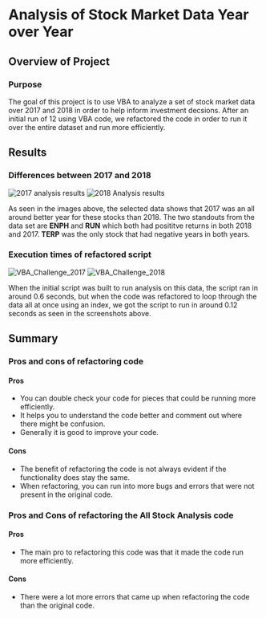 # Analysis of Stock Market Data Year over Year

## Overview of Project
### Purpose
The goal of this project is to use VBA to analyze a set of stock market data over 2017 and 2018 in order to help inform investment decsions. After an initial run of 12 using VBA code, we refactored the code in order to run it over the entire dataset and run more efficiently.

## Results
### Differences between 2017 and 2018
![2017 analysis results](https://user-images.githubusercontent.com/49666078/166146563-1859faae-ab71-4cf4-9775-a657547e4ad0.png)
![2018 Analysis results](https://user-images.githubusercontent.com/49666078/166146569-f1d55dd5-d96e-43bc-b1e7-c35fd9aec148.png)

As seen in the images above, the selected data shows that 2017 was an all around better year for these stocks than 2018. The two standouts from the data set are **ENPH** and **RUN** which both had posititve returns in both 2018 and 2017. **TERP** was the only stock that had negative years in both years. 

### Execution times of refactored script
![VBA_Challenge_2017](https://user-images.githubusercontent.com/49666078/166147550-110e1f9e-5b70-49ce-a161-577f0b81a20b.png)
![VBA_Challenge_2018](https://user-images.githubusercontent.com/49666078/166147551-c76238a4-0375-459f-85ca-a81cf808f7f8.png)

When the initial script was built to run analysis on this data, the script ran in around 0.6 seconds, but when the code was refactored to loop through the data all at once using an index, we got the script to run in around 0.12 seconds as seen in the screenshots above.

## Summary 

### Pros and cons of refactoring code

#### Pros
* You can double check your code for pieces that could be running more efficiently. 
* It helps you to understand the code better and comment out where there might be confusion.
* Generally it is good to improve your code.

#### Cons
* The benefit of refactoring the code is not always evident if the functionality does stay the same.
* When refactoring, you can run into more bugs and errors that were not present in the original code.

### Pros and Cons of refactoring the All Stock Analysis code
#### Pros
* The main pro to refactoring this code was that it made the code run more efficiently.
#### Cons
* There were a lot more errors that came up when refactoring the code than the original code.
